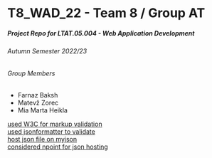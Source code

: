 # T8_WAD_22 - Team 8 / Group AT
##### Project Repo for LTAT.05.004 - Web Application Development 
###### Autumn Semester 2022/23  

<base target="_blank">  

###### Group Members
- Farnaz Baksh
- Matevž Zorec
- Mia Marta Heikla

[used W3C for markup validation](https://validator.w3.org/#validate_by_upload)  
[used jsonformatter to validate](https://jsonformatter.curiousconcept.com/)  
[host json file on myjson](https://myjson.dit.upm.es/)  
[considered npoint for json hosting](https://www.npoint.io/docs/d87cf4101f83b3cabd7f)  
